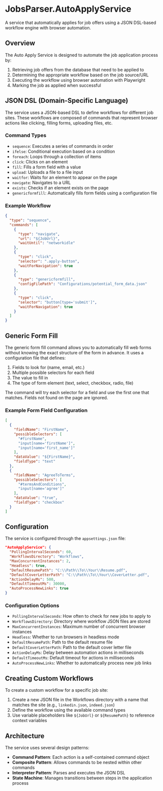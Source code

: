 # JobsParser.AutoApplyService

A service that automatically applies for job offers using a JSON DSL-based workflow engine with browser automation.

## Overview

The Auto Apply Service is designed to automate the job application process by:

1. Retrieving job offers from the database that need to be applied to
2. Determining the appropriate workflow based on the job source/URL
3. Executing the workflow using browser automation with Playwright
4. Marking the job as applied when successful

## JSON DSL (Domain-Specific Language)

The service uses a JSON-based DSL to define workflows for different job sites. These workflows are composed of commands that represent browser actions like clicking, filling forms, uploading files, etc.

### Command Types

- `sequence`: Executes a series of commands in order
- `ifelse`: Conditional execution based on a condition
- `foreach`: Loops through a collection of items
- `click`: Clicks on an element
- `fill`: Fills a form field with a value
- `upload`: Uploads a file to a file input
- `waitfor`: Waits for an element to appear on the page
- `navigate`: Navigates to a URL
- `exists`: Checks if an element exists on the page
- `genericformfill`: Automatically fills form fields using a configuration file

### Example Workflow

```json
{
  "type": "sequence",
  "commands": [
    {
      "type": "navigate",
      "url": "${JobUrl}",
      "waitUntil": "networkidle"
    },
    {
      "type": "click",
      "selector": ".apply-button",
      "waitForNavigation": true
    },
    {
      "type": "genericformfill",
      "configFilePath": "Configurations/potential_form_data.json"
    },
    {
      "type": "click",
      "selector": "button[type='submit']",
      "waitForNavigation": true
    }
  ]
}
```

## Generic Form Fill

The generic form fill command allows you to automatically fill web forms without knowing the exact structure of the form in advance. It uses a configuration file that defines:

1. Fields to look for (name, email, etc.)
2. Multiple possible selectors for each field
3. The value to fill in
4. The type of form element (text, select, checkbox, radio, file)

The command will try each selector for a field and use the first one that matches. Fields not found on the page are ignored.

### Example Form Field Configuration

```json
[
  {
    "fieldName": "FirstName",
    "possibleSelectors": [
      "#firstName",
      "input[name='firstName']",
      "input[name='first_name']"
    ],
    "dataValue": "${FirstName}",
    "fieldType": "text"
  },
  {
    "fieldName": "AgreeToTerms",
    "possibleSelectors": [
      "#termsAndConditions",
      "input[name='agree']"
    ],
    "dataValue": "true",
    "fieldType": "checkbox"
  }
]
```

## Configuration

The service is configured through the `appsettings.json` file:

```json
"AutoApplyService": {
  "PollingIntervalSeconds": 60,
  "WorkflowsDirectory": "Workflows",
  "MaxConcurrentInstances": 2,
  "Headless": true,
  "DefaultResumePath": "C:\\Path\\To\\Your\\Resume.pdf",
  "DefaultCoverLetterPath": "C:\\Path\\To\\Your\\CoverLetter.pdf",
  "ActionDelayMs": 500,
  "DefaultTimeoutMs": 30000,
  "AutoProcessNewLinks": true
}
```

### Configuration Options

- `PollingIntervalSeconds`: How often to check for new jobs to apply to
- `WorkflowsDirectory`: Directory where workflow JSON files are stored
- `MaxConcurrentInstances`: Maximum number of concurrent browser instances
- `Headless`: Whether to run browsers in headless mode
- `DefaultResumePath`: Path to the default resume file
- `DefaultCoverLetterPath`: Path to the default cover letter file
- `ActionDelayMs`: Delay between automation actions in milliseconds
- `DefaultTimeoutMs`: Default timeout for actions in milliseconds
- `AutoProcessNewLinks`: Whether to automatically process new job links

## Creating Custom Workflows

To create a custom workflow for a specific job site:

1. Create a new JSON file in the Workflows directory with a name that matches the site (e.g., `linkedin.json`, `indeed.json`)
2. Define the workflow using the available command types
3. Use variable placeholders like `${JobUrl}` or `${ResumePath}` to reference context variables

## Architecture

The service uses several design patterns:

- **Command Pattern**: Each action is a self-contained command object
- **Composite Pattern**: Allows commands to be nested within other commands
- **Interpreter Pattern**: Parses and executes the JSON DSL
- **State Machine**: Manages transitions between steps in the application process 